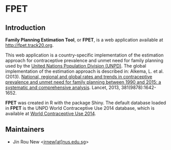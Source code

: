 FPET
====
  
## Introduction
**Family Planning Estimation Tool**, or **FPET**, is a web application available at http://fpet.track20.org.

This web application is a country-specific implementation of the estimation approach for contraceptive prevalence and unmet need for family planning used by the <a href="http://www.un.org/esa/population/">United Nations Population Division (UNPD)</a>. The global implementation of the estimation approach is described in: Alkema, L. et al. (2013). <a href="http://www.thelancet.com/journals/lancet/article/PIIS0140-6736(12)62204-1/abstract">National, regional and global rates and trends in contraceptive prevalence and unmet need for family planning between 1990 and 2015: a systematic and comprehensive analysis</a>. Lancet, 2013, 381(9878):1642-1652.

**FPET** was created in R with the package Shiny. The default database loaded in **FPET** is the UNPD World Contraceptive Use 2014 database, which is available at <a href="http://www.un.org/en/development/desa/population/publications/dataset/contraception/wcu2014.shtml">World Contraceptive Use 2014</a>.

## Maintainers
* Jin Rou New \<<a href="mailto:jrnew@nus.edu.sg">jrnew[at]nus.edu.sg</a>\>
